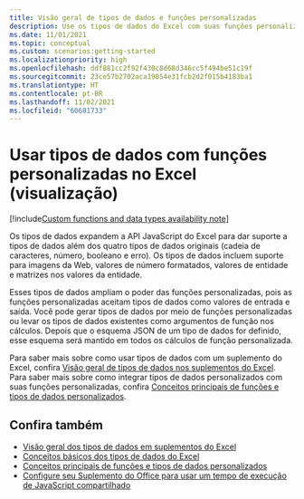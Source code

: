 ```yaml
---
title: Visão geral de tipos de dados e funções personalizadas
description: Use os tipos de dados do Excel com suas funções personalizadas e Suplementos do Office.
ms.date: 11/01/2021
ms.topic: conceptual
ms.custom: scenarios:getting-started
ms.localizationpriority: high
ms.openlocfilehash: ddf881cc2f92f430c8d68d346cc5f494be51c19f
ms.sourcegitcommit: 23ce57b2702aca19054e31fcb2d2f015b4183ba1
ms.translationtype: HT
ms.contentlocale: pt-BR
ms.lasthandoff: 11/02/2021
ms.locfileid: "60681733"
---
```

# <a name="use-data-types-with-custom-functions-in-excel-preview"></a>Usar tipos de dados com funções personalizadas no Excel (visualização)

[!include[Custom functions and data types availability note](../includes/excel-custom-functions-data-types-note.md)]

Os tipos de dados expandem a API JavaScript do Excel para dar suporte a tipos de dados além dos quatro tipos de dados originais (cadeia de caracteres, número, booleano e erro). Os tipos de dados incluem suporte para imagens da Web, valores de número formatados, valores de entidade e matrizes nos valores da entidade.

Esses tipos de dados ampliam o poder das funções personalizadas, pois as funções personalizadas aceitam tipos de dados como valores de entrada e saída. Você pode gerar tipos de dados por meio de funções personalizadas ou levar os tipos de dados existentes como argumentos de função nos cálculos. Depois que o esquema JSON de um tipo de dados for definido, esse esquema será mantido em todos os cálculos de função personalizada.

Para saber mais sobre como usar tipos de dados com um suplemento do Excel, confira [Visão geral de tipos de dados nos suplementos do Excel](/excel-data-types-overview.md). Para saber mais sobre como integrar tipos de dados personalizados com suas funções personalizadas, confira [Conceitos principais de funções e tipos de dados personalizados](/custom-functions-data-types-concepts.md).

## <a name="see-also"></a>Confira também

* [Visão geral dos tipos de dados em suplementos do Excel](/excel-data-types-overview.md)
* [Conceitos básicos dos tipos de dados do Excel](/excel-data-types-concepts.md)
* [Conceitos principais de funções e tipos de dados personalizados](/custom-functions-data-types-concepts.md)
* [Configure seu Suplemento do Office para usar um tempo de execução de JavaScript compartilhado](../develop/configure-your-add-in-to-use-a-shared-runtime.md)
